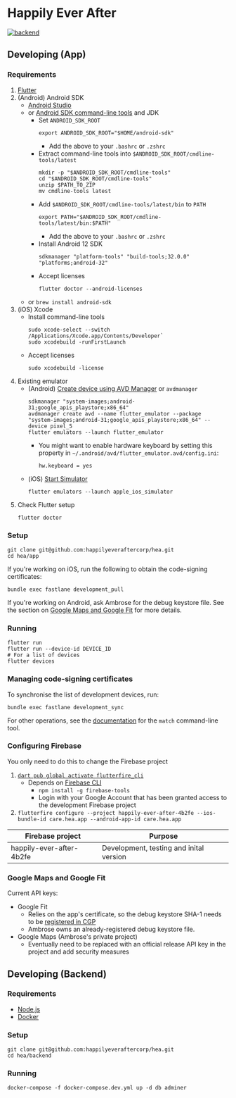 
# Happily Ever After

[![backend](https://github.com/happilyeveraftercorp/hea/actions/workflows/backend.yml/badge.svg)](https://github.com/happilyeveraftercorp/hea/actions/workflows/backend.yml)

## Developing (App)

### Requirements

1. [Flutter](https://docs.flutter.dev/get-started/install)
2. (Android) Android SDK
   - [Android Studio](https://developer.android.com/studio#downloads)
   - or [Android SDK command-line tools](https://developer.android.com/studio#command-tools) and JDK
     - Set `ANDROID_SDK_ROOT`
       ```
       export ANDROID_SDK_ROOT="$HOME/android-sdk"
       ```
       - Add the above to your `.bashrc` or `.zshrc`
     - Extract command-line tools into `$ANDROID_SDK_ROOT/cmdline-tools/latest`
       ```
       mkdir -p "$ANDROID_SDK_ROOT/cmdline-tools"
       cd "$ANDROID_SDK_ROOT/cmdline-tools"
       unzip $PATH_TO_ZIP
       mv cmdline-tools latest
       ```
     - Add `$ANDROID_SDK_ROOT/cmdline-tools/latest/bin` to `PATH`
       ```
       export PATH="$ANDROID_SDK_ROOT/cmdline-tools/latest/bin:$PATH"
       ```
       - Add the above to your `.bashrc` or `.zshrc`
     - Install Android 12 SDK
       ```
       sdkmanager "platform-tools" "build-tools;32.0.0" "platforms;android-32"
       ```
     - Accept licenses
       ```
       flutter doctor --android-licenses
       ```
   - or `brew install android-sdk`
3. (iOS) Xcode
   - Install command-line tools
     ```
     sudo xcode-select --switch /Applications/Xcode.app/Contents/Developer`
     sudo xcodebuild -runFirstLaunch
     ```
   - Accept licenses
     ```
     sudo xcodebuild -license
     ```
4. Existing emulator
   - (Android) [Create device using AVD Manager](https://docs.flutter.dev/get-started/install/linux#set-up-the-android-emulator) or `avdmanager`
     ```
     sdkmanager "system-images;android-31;google_apis_playstore;x86_64"
     avdmanager create avd --name flutter_emulator --package "system-images;android-31;google_apis_playstore;x86_64" --device pixel_5
     flutter emulators --launch flutter_emulator
     ```
	 - You might want to enable hardware keyboard by setting this property in `~/.android/avd/flutter_emulator.avd/config.ini`:
	   ```
	   hw.keyboard = yes
       ```
   - (iOS) [Start Simulator](https://docs.flutter.dev/get-started/install/macos#set-up-the-ios-simulator)
     ```
     flutter emulators --launch apple_ios_simulator
     ```
5. Check Flutter setup
   ```
   flutter doctor
   ```

### Setup

```
git clone git@github.com:happilyeveraftercorp/hea.git
cd hea/app
```

If you're working on iOS, run the following to obtain the code-signing certificates:

```
bundle exec fastlane development_pull
```

If you're working on Android, ask Ambrose for the debug keystore file. See the section on [Google Maps and Google Fit](#google-maps-and-google-fit) for more details.

### Running

```
flutter run
flutter run --device-id DEVICE_ID
# For a list of devices
flutter devices
```

### Managing code-signing certificates

To synchronise the list of development devices, run:

```
bundle exec fastlane development_sync
```

For other operations, see the [documentation](https://docs.fastlane.tools/actions/match/) for the `match` command-line tool.

### Configuring Firebase

You only need to do this to change the Firebase project

1. [`dart pub global activate flutterfire_cli`](https://firebase.flutter.dev/docs/overview#using-the-flutterfire-cli)
   - Depends on [Firebase CLI](https://firebase.google.com/docs/cli)
     - `npm install -g firebase-tools`
     - Login with your Google Account that has been granted access to the
       development Firebase project
2. `flutterfire configure --project happily-ever-after-4b2fe --ios-bundle-id care.hea.app --android-app-id care.hea.app`

| Firebase project | Purpose |
|-|-|
| happily-ever-after-4b2fe | Development, testing and inital version |

### Google Maps and Google Fit

Current API keys:
- Google Fit
  - Relies on the app's certificate, so the debug keystore SHA-1 needs to be [registered in CGP](https://console.cloud.google.com/apis/credentials?project=happily-ever-after-4b2fe)
  - Ambrose owns an already-registered debug keystore file.
- Google Maps (Ambrose's private project)
  - Eventually need to be replaced with an official release API key in the project and add security measures

## Developing (Backend)

### Requirements

- [Node.js](https://nodejs.org/en/download/)
- [Docker](https://www.docker.com/get-started)

### Setup

```
git clone git@github.com:happilyeveraftercorp/hea.git
cd hea/backend
```

### Running

```
docker-compose -f docker-compose.dev.yml up -d db adminer
```
